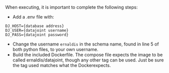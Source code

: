 When executing, it is important to complete the following steps:
  - Add a .env file with: 
  ```
  DJ_HOST={database address}
  DJ_USER={datajoint username}
  DJ_PASS={datajoint password}
  ```
  - Change the username `ernaldis` in the schema name, found in line 5 of both python files, to your own username. 
  - Build the included Dockerfile. The compose file expects the image to be called ernaldis/datajoint, though any other tag can be used. Just be sure the tag used matches what the Dockerexpects.
